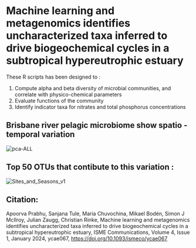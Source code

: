  # Machine learning and metagenomics identifies uncharacterized taxa inferred to drive biogeochemical cycles in a subtropical hypereutrophic estuary


These R scripts has been designed to :
1. Compute alpha and beta diversity of microbial communities, and correlate with physico-chemical parameters
2. Evaluate functions of the community
3. Identify indicator taxa for nitrates and total phosphorus concentrations



## Brisbane river pelagic microbiome show spatio - temporal variation

![pca-ALL](https://github.com/aprabhu90/Brisbane-river-microbiome/assets/80237948/f76cf2ac-b10f-4d29-8646-8b84026595eb)

## Top 50 OTUs that contibute to this variation : 

![Sites_and_Seasons_v1](https://github.com/aprabhu90/Brisbane-river-microbiome/assets/80237948/401cf078-a1ef-48b2-a2cb-85d49dc5516c)

## Citation:  

Apoorva Prabhu, Sanjana Tule, Maria Chuvochina, Mikael Bodén, Simon J McIlroy, Julian Zaugg, Christian Rinke, Machine learning and metagenomics identifies uncharacterized taxa inferred to drive biogeochemical cycles in a subtropical hypereutrophic estuary, ISME Communications, Volume 4, Issue 1, January 2024, ycae067, https://doi.org/10.1093/ismeco/ycae067

